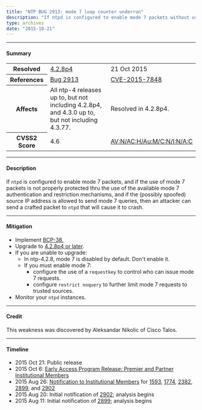 ```yaml
---
title: "NTP BUG 2913: mode 7 loop counter underrun"
description: "If ntpd is configured to enable mode 7 packets without using any available mode 7 authentication and restriction mechanisms, and the source IP address is allowed to send mode 7 queries, then an attacker can send a crafted packet to crash ntpd. This bug was resolved in NTP 4.2.8p4."
type: archives
date: "2015-10-21"
---
```


* * *

#### Summary

<table>
  <tbody>
	<tr>
		<th><b>Resolved</b></th>
		<td><a href="/support/securitynotice/4_2_8p4-release-announcement/">4.2.8p4</a></td>
		<td>21 Oct 2015</td>
	</tr>
	<tr>
		<th><b>References</b></th>
		<td><a href="https://bugs.ntp.org/show_bug.cgi?id=2913">Bug 2913</a></td>
		<td><a href="https://nvd.nist.gov/vuln/detail/CVE-2015-7848">CVE-2015-7848</a></td>
	</tr>
	<tr>
		<th><b>Affects</b></th>
		<td>All ntp-4 releases up to, but not including 4.2.8p4,<br> and 4.3.0 up to, but not including 4.3.77.</td>
		<td>Resolved in 4.2.8p4.</td>
	</tr>
	<tr>
		<th><b>CVSS2 Score</b></th>
		<td>4.6</td>
		<td><a href="https://nvd.nist.gov/vuln-metrics/cvss/v2-calculator?calculator&version=2.0&vector=(AV:N/AC:H/Au:M/C:N/I:N/A:C)">AV:N/AC:H/Au:M/C:N/I:N/A:C</a></td>
	</tr>	
  </tbody>	
</table>

* * *
    
#### Description 

If `ntpd` is configured to enable mode 7 packets, and if the use of mode 7 packets is not properly protected thru the use of the available mode 7 authentication and restriction mechanisms, and if the (possibly spoofed) source IP address is allowed to send mode 7 queries, then an attacker can send a crafted packet to `ntpd` that will cause it to crash.

* * *
    
#### Mitigation

* Implement [BCP-38.](http://www.bcp38.info/index.php/Main_Page)
* Upgrade to [4.2.8p4 or later](/downloads/).
* If you are unable to upgrade:
  * In ntp-4.2.8, mode 7 is disabled by default. Don't enable it.
  * If you must enable mode 7:
    * configure the use of a `requestkey` to control who can issue mode 7 requests.
    * configure `restrict noquery` to further limit mode 7 requests to trusted sources. 
* Monitor your `ntpd` instances. 

* * *

#### Credit

This weakness was discovered by Aleksandar Nikolic of Cisco Talos.

* * *

#### Timeline

* 2015 Oct 21: Public release
* 2015 Oct 6: [Early Access Program Release: Premier and Partner Institutional Members](https://www.nwtime.org/membership/benefits/)
* 2015 Aug 26: [Notification to Institutional Members](https://www.nwtime.org/membership/benefits/) for [1593](/support/securitynotice/ntpbug1593/), [1774](/support/securitynotice/ntpbug1774/), [2382](/support/securitynotice/ntpbug2382/), [2899](/support/securitynotice/ntpbug2899/), and [2902](/support/securitynotice/ntpbug2902/)
* 2015 Aug 20: Initial notification of [2902](/support/securitynotice/ntpbug2902/); analysis begins
* 2015 Aug 11: Initial notification of [2899](/support/securitynotice/ntpbug2899/); analysis begins